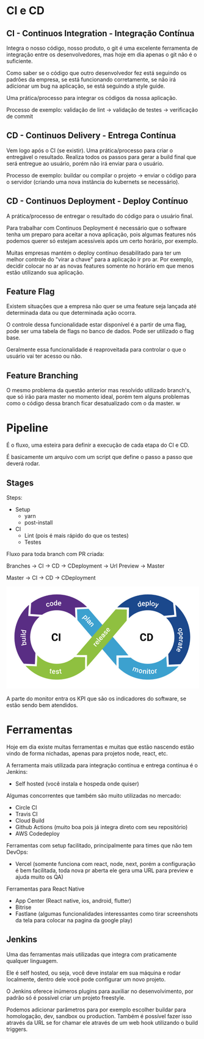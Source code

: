 # CI e CD

## CI - Continuos Integration - Integração Contínua

Integra o nosso código, nosso produto, o git é uma excelente ferramenta de integração entre os desenvolvedores, mas hoje em dia apenas o git não é o suficiente.

Como saber se o código que outro desenvolvedor fez está seguindo os padrões da empresa, se está funcionando corretamente, se não irá adicionar um bug na aplicação, se está seguindo a style guide.

Uma prática/processo para integrar os códigos da nossa aplicação.

Processo de exemplo: validação de lint -> validação de testes -> verificação de commit

## CD - Continuos Delivery - Entrega Contínua

Vem logo após o CI (se existir). Uma prática/processo para criar o entregável o resultado. Realiza todos os passos para gerar a build final que será entregue ao usuário, porém não irá enviar para o usuário.

Processo de exemplo: buildar ou compilar o projeto -> enviar o código para o servidor (criando uma nova instância do kubernets se necessário).

## CD - Continuos Deployment - Deploy Contínuo

A prática/processo de entregar o resultado do código para o usuário final.

Para trabalhar com Continuos Deployment é necessário que o software tenha um preparo para aceitar a nova aplicação, pois algumas features nós podemos querer só estejam acessíveis após um certo horário, por exemplo.

Muitas empresas mantém o deploy contínuo desabilitado para ter um melhor controle do "virar a chave" para a aplicação ir pro ar. Por exemplo, decidir colocar no ar as novas features somente no horário em que menos estão utilizando sua aplicação.

## Feature Flag

Existem situações que a empresa não quer se uma feature seja lançada até determinada data ou que determinada ação ocorra.

O controle dessa funcionalidade estar disponível é a partir de uma flag, pode ser uma tabela de flags no banco de dados. Pode ser utilizado o flag base.

Geralmente essa funcionalidade é reaproveitada para controlar o que o usuário vai ter acesso ou não.

## Feature Branching

O mesmo problema da questão anterior mas resolvido utilizado branch's, que só irão para master no momento ideal, porém tem alguns problemas como o código dessa branch ficar desatualizado com o da master.
w

# Pipeline

É o fluxo, uma esteira para definir a execução de cada etapa do CI e CD.

É basicamente um arquivo com um script que define o passo a passo que deverá rodar.

## Stages

Steps:

- Setup
  - yarn
  - post-install
- CI
  - Lint (pois é mais rápido do que os testes)
  - Testes

Fluxo para toda branch com PR criada:

Branches -> CI -> CD -> CDeployment -> Url Preview -> Master

Master -> CI -> CD -> CDeployment

![Processo de CI CD](./assets/ci_cd.jpg "CI CD process")

A parte do monitor entra os KPI que são os indicadores do software, se estão sendo bem atendidos.

# Ferramentas

Hoje em dia existe muitas ferramentas e muitas que estão nascendo estão vindo de forma nichadas, apenas para projetos node, react, etc.

A ferramenta mais utilizada para integração contínua e entrega contínua é o Jenkins:

- Self hosted (você instala e hospeda onde quiser)

Algumas concorrentes que também são muito utilizadas no mercado:

- Circle CI
- Travis CI
- Cloud Build
- Github Actions (muito boa pois já integra direto com seu repositório)
- AWS Codedeploy

Ferramentas com setup facilitado, principalmente para times que não tem DevOps:

- Vercel (somente funciona com react, node, next, porém a configuração é bem facilitada, toda nova pr aberta ele gera uma URL para preview e ajuda muito os QA)

Ferramentas para React Native

- App Center (React native, ios, android, flutter)
- Bitrise
- Fastlane (algumas funcionalidades interessantes como tirar screenshots da tela para colocar na pagina da google play)

## Jenkins

Uma das ferramentas mais utilizadas que integra com praticamente qualquer linguagem.

Ele é self hosted, ou seja, você deve instalar em sua máquina e rodar localmente, dentro dele você pode configurar um novo projeto.

O Jenkins oferece inúmeros plugins para auxiliar no desenvolvimento, por padrão só é possível criar um projeto freestyle.

Podemos adicionar parâmetros para por exemplo escolher buildar para homologação, dev, sandbox ou production. Também é possível fazer isso através da URL se for chamar ele através de um web hook utilizando o build triggers.
